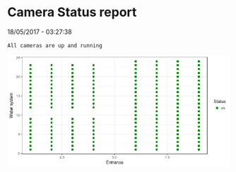 Camera Status report
================
18/05/2017 - 03:27:38

    All cameras are up and running

![](camreport_files/figure-markdown_github/unnamed-chunk-2-1.png)
